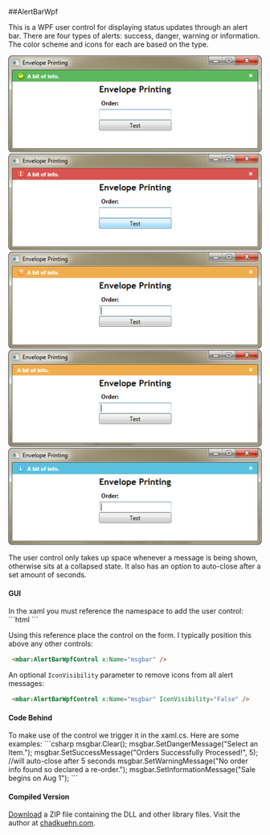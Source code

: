##AlertBarWpf

This is a WPF user control for displaying status updates through an alert bar. There are four types of alerts: success, danger, warning or information. The color scheme and icons for each are based on the type.
  
<div><img src="/ReadME/Success.png" alt="Success" /></div>
<div><img src="/ReadME/Danger.png" alt="Danger" /></div>
<div><img src="/ReadME/Warning.png" alt="Warning" /></div>
<div><img src="/ReadME/WarningB.png" alt="Warning No Icon" /></div>
<div><img src="/ReadME/Information.png" alt="Information" /></div>

The user control only takes up space whenever a message is being shown, otherwise sits at a collapsed state. It also has an option to auto-close after a set amount of seconds. 

<h4>GUI</h4>
In the xaml you must reference the namespace to add the user control:
```html
<Window ...
    xmlns:mbar="clr-namespace:AlertBarWpfNamespace;assembly=AlertBarWpfControl">
```

Using this reference place the control on the form.  I typically position this above any other controls:
```html
 <mbar:AlertBarWpfControl x:Name="msgbar" />
```

An optional `IconVisibility` parameter to remove icons from all alert messages:

```html
 <mbar:AlertBarWpfControl x:Name="msgbar" IconVisibility="False" />
```

<h4>Code Behind</h4>
To make use of the control we trigger it in the xaml.cs.  Here are some examples:
```csharp
msgbar.Clear();
msgbar.SetDangerMessage("Select an Item.");
msgbar.SetSuccessMessage("Orders Successfully Processed!", 5); //will auto-close after 5 seconds
msgbar.SetWarningMessage("No order info found so declared a re-order.");
msgbar.SetInformationMessage("Sale begins on Aug 1");
```

<h4>Compiled Version</h4>
<a href="/ReadME/Library.zip">Download</a> a ZIP file containing the DLL and other library files.
Visit the author at <a href="http://chadkuehn.com">chadkuehn.com</a>.
